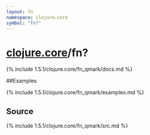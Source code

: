 ```yaml
---
layout: fn
namespace: clojure.core
symbol: "fn?"
---
```


# [clojure.core](../)/fn?

{% include 1.5.1/clojure.core/fn_qmark/docs.md %}

##Examples

{% include 1.5.1/clojure.core/fn_qmark/examples.md %}
## Source
{% include 1.5.1/clojure.core/fn_qmark/src.md %}

